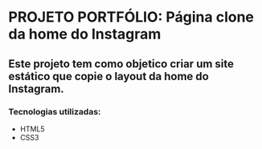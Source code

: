 # PROJETO PORTFÓLIO: Página clone da home do Instagram

## Este projeto tem como objetico criar um site estático que copie o layout da home do Instagram.

### Tecnologias utilizadas:
* HTML5
* CSS3
